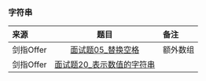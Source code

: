 ### 字符串
来源|题目|备注
:---|:---:|:---|
剑指Offer|[面试题05_替换空格](JianZhiOffer/面试题05_替换空格.py)|额外数组|
剑指Offer|[面试题20_表示数值的字符串](JianZhiOffer/面试题20_表示数值的字符串.py)||